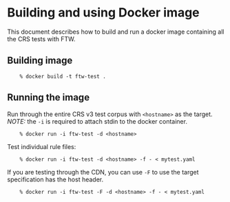 # Building and using Docker image

This document describes how to build and run a docker image containing
all the CRS tests with FTW.

## Building image

```
	% docker build -t ftw-test .
```

## Running the image

Run through the entire CRS v3 test corpus with `<hostname>` as the target. *NOTE:* the `-i` is required to attach stdin to the docker container.

```
	% docker run -i ftw-test -d <hostname>
```

Test individual rule files:

```
	% docker run -i ftw-test -d <hostname> -f - < mytest.yaml
```

If you are testing through the CDN, you can use `-F` to use the target specification has the host header.

```
	% docker run -i ftw-test -F -d <hostname> -f - < mytest.yaml
```
